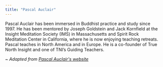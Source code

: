 ```yaml
---
title: "Pascal Auclair"
---
```


Pascal Auclair has been immersed in Buddhist practice and study since 1997. He has been mentored by Joseph Goldstein and Jack Kornfield at the Insight Meditation Society (IMS) in Massachusetts and Spirit Rock Meditation Center in California, where he is now enjoying teaching retreats. Pascal teaches in North America and in Europe. He is a co-founder of True North Insight and one of TNI’s Guiding Teachers.

_~ Adapted from [Pascal Auclair's website](https://www.pascalauclair.org/?lang=en#about)_
